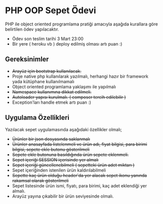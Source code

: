 # PHP OOP Sepet Ödevi

PHP ile object oriented programlama pratiği amacıyla aşağıda kurallara göre belirtilen ödev yapılacaktır. 


- Ödev son teslim tarihi 3 Mart 23:00
- Bir yere ( heroku vb ) deploy edilmiş olması artı puan :)

## Gereksinimler
- <s>Arayüz için bootstrap kullanılacak.</s>
- Proje native php kullanılarak yazılmalı, herhangi hazır bir framework yada kütüphane kullanılmamalı
- Object oriented programlama yaklaşımı ile yapılmalı
- <s>Namespace kullanımına dikkat edilmeli.</s>
- <s>Autoloader yapısı kurulmalı. ( composer tercih edilebilir )</s>
- Exception'ları handle etmek artı puan :)


## Uygulama Özellikleri
Yazılacak sepet uygulamasında aşağıdaki özellikler olmalı;
- <s>Ürünler bir json dosyasında saklanmalı</s>
- <s>Ürünler anasayfada listelenmeli ve ürün adı, fiyat bilgisi, para birimi bilgisi, sepete ekle butonu gösterilmeli</s>
- <s>Sepete ekle butonuna basıldığında ürün sepete eklenmeli.</s>
- <s>Sepet içeriği SESSION içerisinde yer almalı</s>
- <s>Sepet içeriği güncellenebilmeli ( sepetteki ürün adet miktarı )</s>
- Sepet içeriğinden istenilen ürün kaldırılabilmeli
- <s>Sepette kaç ürün olduğu header'da yer alacak sepet ikonu yanında rakamsal olarak gösterilmeli</s>
- Sepet listesinde ürün ismi, fiyatı, para birimi, kaç adet eklendiği yer almalı.
- Arayüz yayına çıkabilir bir ürün seviyesinde olmalı.

